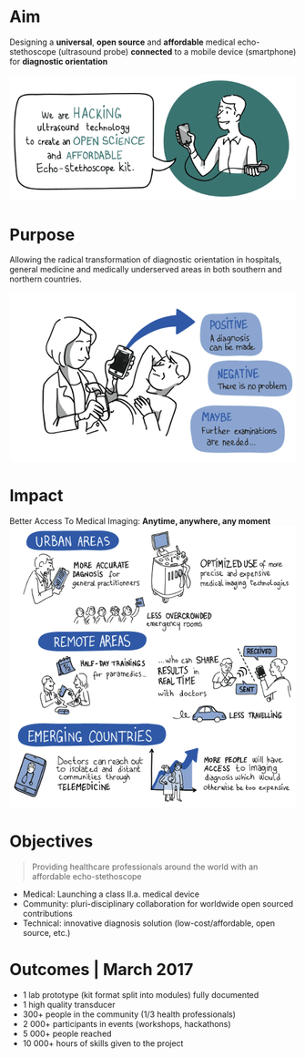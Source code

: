 # Aim
Designing a **universal**, **open source** and **affordable** medical echo-stethoscope (ultrasound probe) **connected** to a mobile device (smartphone) for **diagnostic orientation** 

![echOpen is a medical project with a community management challenge and a technical outcome](images/echOpen_Hacking.png)

# Purpose
Allowing the radical transformation of diagnostic orientation in hospitals, general medicine and medically underserved areas in both southern and northern countries.

![](images/disruptive_diagnosis_technology.png)

# Impact
Better Access To Medical Imaging: **Anytime, anywhere, any moment**
![](images/echopen_areaofuse.png)

# Objectives 
> Providing healthcare professionals around the world with an affordable echo-stethoscope

- Medical: Launching a class II.a. medical device 
- Community: pluri-disciplinary collaboration for worldwide open sourced contributions
- Technical: innovative diagnosis solution (low-cost/affordable, open source, etc.)

# Outcomes | March 2017
- 1 lab prototype (kit format split into modules) fully documented
- 1 high quality transducer
- 300+ people in the community (1/3 health professionals) 
- 2 000+ participants in events (workshops, hackathons)
- 5 000+ people reached 
- 10 000+ hours of skills given to the project 



